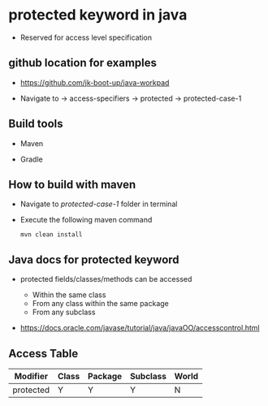 # protected keyword in java

* Reserved for access level specification 

## github location for examples

* https://github.com/jk-boot-up/java-workpad

* Navigate to -> access-specifiers -> protected -> protected-case-1

## Build tools

* Maven

* Gradle

## How to build with maven 

* Navigate to _protected-case-1_ folder in terminal
* Execute the following maven command

      mvn clean install

## Java docs for protected keyword

* protected fields/classes/methods can be accessed 
   
     - Within the same class
     - From any class within the same package
     - From any subclass

* https://docs.oracle.com/javase/tutorial/java/javaOO/accesscontrol.html

## Access Table

| Modifier	  | Class	| Package	| Subclass	| World |
|------------|-------|-----------|-----------|-------|
| protected	 |Y|	Y	|Y| 	N    |

